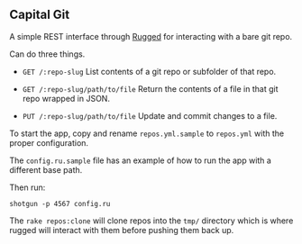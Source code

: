 Capital Git
-----------

A simple REST interface through [Rugged](https://github.com/libgit2/rugged) for interacting with a bare git repo.

Can do three things.

- `GET /:repo-slug`
    List contents of a git repo or subfolder of that repo.

- `GET /:repo-slug/path/to/file`
    Return the contents of a file in that git repo wrapped in JSON.

- `PUT /:repo-slug/path/to/file`
    Update and commit changes to a file.

To start the app, copy and rename `repos.yml.sample` to `repos.yml` with the proper configuration.

The `config.ru.sample` file has an example of how to run the app with a different base path.

Then run:

`shotgun -p 4567 config.ru`


The `rake repos:clone` will clone repos into the `tmp/` directory which is where rugged will interact with them before pushing them back up.
